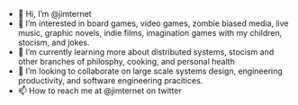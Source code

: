- 👋 Hi, I’m @jimternet
- 👀 I’m interested in board games, video games, zombie biased media, live music, graphic novels, indie films, imagination games with my children, stocism, and jokes.
- 🌱 I’m currently learning more about distributed systems, stocism and other branches of philosphy, cooking, and personal health
- 💞️ I’m looking to collaborate on large scale systems design, engineering productivity, and software engineering pracitices.
- 📫 How to reach me at @jimternet on twitter 

<!---
jimternet/jimternet is a ✨ special ✨ repository because its `README.md` (this file) appears on your GitHub profile.
You can click the Preview link to take a look at your changes.
--->
